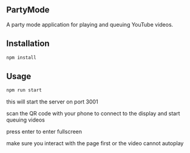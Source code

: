 ## PartyMode

A party mode application for playing and queuing YouTube videos.

## Installation

```bash
npm install
```

## Usage

```bash
npm run start
```

this will start the server on port 3001

scan the QR code with your phone to connect to the display and start queuing videos

press enter to enter fullscreen

make sure you interact with the page first or the video cannot autoplay
